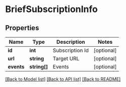 # BriefSubscriptionInfo

## Properties
Name | Type | Description | Notes
------------ | ------------- | ------------- | -------------
**id** | **int** | Subscription Id | [optional] 
**url** | **string** | Target URL | [optional] 
**events** | **string[]** | Events | [optional] 

[[Back to Model list]](../README.md#documentation-for-models) [[Back to API list]](../README.md#documentation-for-api-endpoints) [[Back to README]](../README.md)


